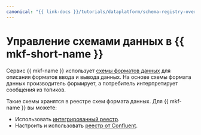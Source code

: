```yaml
---
canonical: "{{ link-docs }}/tutorials/dataplatform/schema-registry-overview"
---
```


# Управление схемами данных в {{ mkf-short-name }}

Сервис {{ mkf-name }} использует [схемы форматов данных](../concepts/managed-schema-registry.md) для описания форматов ввода и вывода данных. На основе схемы формата данных производитель формирует, а потребитель интерпретирует сообщения из топиков.

Такие схемы хранятся в реестре схем формата данных. Для {{ mkf-name }} вы можете:

* Использовать [интегрированный реестр](./managed-schema-registry.md).
* Настроить и использовать [реестр от Confluent](./confluent-schema-registry.md).
